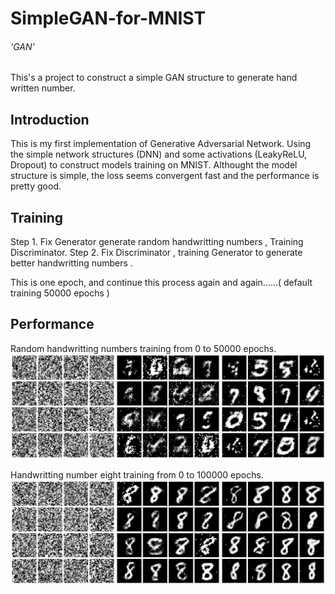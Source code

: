 SimpleGAN-for-MNIST
===
###### 'GAN'
This's a project to construct a simple GAN structure to generate hand written number.

Introduction
---

This is my first implementation of Generative Adversarial Network. Using the simple network structures (DNN) and some activations (LeakyReLU, Dropout) to construct models training on MNIST. Althought the model structure is simple, the loss seems convergent fast and the performance is pretty good. 


Training
---

Step 1. Fix Generator generate random handwritting numbers , Training Discriminator. 
Step 2. Fix Discriminator , training Generator to generate better handwritting numbers . 
 
This is one epoch, and continue this process again and again......( default training 50000 epochs )


Performance
---

Random handwritting numbers training from 0 to 50000 epochs.
![](https://github.com/allen108108/SimpleGAN-for-MNIST/blob/master/data/sample_0.jpg)

Handwritting number eight training from 0 to 100000 epochs.
![](https://github.com/allen108108/SimpleGAN-for-MNIST/blob/master/data/sample_1.jpg)